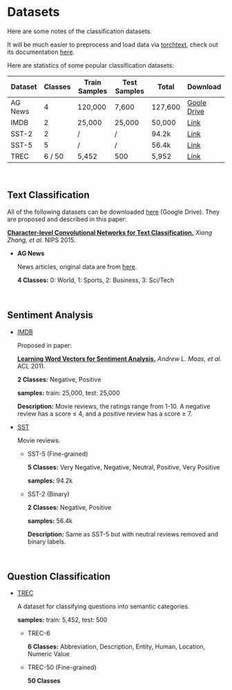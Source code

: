 # Datasets

Here are some notes of the classification datasets.

It will be much easier to preprocess and load data via [torchtext](https://github.com/pytorch/text), check out its documentation [here](https://pytorch.org/text/).

Here are statistics of some popular classification datasets:

| Dataset                | Classes | Train Samples | Test Samples | Total     | Download                                                     |
| ---------------------- | ------- | ------------- | ------------ | --------- | ------------------------------------------------------------ |
| AG News                | 4       | 120,000       | 7,600        | 127,600   | [Goole Drive](https://drive.google.com/file/d/0Bz8a_Dbh9QhbUDNpeUdjb0wxRms/view?usp=sharing) |
| IMDB                   | 2       | 25,000        | 25,000       | 50,000    | [Link](http://ai.stanford.edu/~amaas/data/sentiment/aclImdb_v1.tar.gz) |
| SST-2                  | 2       | /             | /            | 94.2k     | [Link](http://nlp.stanford.edu/sentiment/trainDevTestTrees_PTB.zip) |
| SST-5                  | 5       | /             | /            | 56.4k     | [Link](http://nlp.stanford.edu/sentiment/trainDevTestTrees_PTB.zip) |
| TREC                   | 6 / 50  | 5,452         | 500          | 5,952     | [Link](https://cogcomp.seas.upenn.edu/Data/QA/QC/)           |


&nbsp;

## Text Classification

All of the following datasets can be downloaded [here](https://drive.google.com/drive/u/0/folders/0Bz8a_Dbh9Qhbfll6bVpmNUtUcFdjYmF2SEpmZUZUcVNiMUw1TWN6RDV3a0JHT3kxLVhVR2M) (Google Drive). They are proposed and described in this paper:

[**Character-level Convolutional Networks for Text Classification.**](https://papers.nips.cc/paper/5782-character-level-convolutional-networks-for-text-classification.pdf) *Xiang Zhang, et al.* NIPS 2015.

- **AG News**

  News articles, original data are from [here](http://groups.di.unipi.it/~gulli/AG_corpus_of_news_articles.html).

  **4 Classes:** 0: World, 1: Sports, 2: Business, 3: Sci/Tech


&nbsp;

## Sentiment Analysis

- [IMDB](https://ai.stanford.edu/~amaas/data/sentiment/)

  Proposed in paper:

  [**Learning Word Vectors for Sentiment Analysis.**](https://www.aclweb.org/anthology/P11-1015.pdf) *Andrew L. Maas, et al.* ACL 2011.

  **2 Classes:** Negative, Positive

  **samples:** train: 25,000, test: 25,000

  **Description:** Movie reviews, the ratings range from 1-10. A negative review has a score ≤ 4, and a positive review has a score ≥ 7.

- [SST](https://nlp.stanford.edu/sentiment/)

  Movie reviews.

  - SST-5 (Fine-grained)

    **5 Classes:** Very Negative, Negative, Neutral, Positive, Very Positive

    **samples:**  94.2k

  - SST-2 (Binary)

    **2 Classes:** Negative, Positive

    **samples:**  56.4k

    **Description:**  Same as SST-5 but with neutral reviews removed and binary labels.


&nbsp;

## Question Classification

- [TREC](https://cogcomp.seas.upenn.edu/Data/QA/QC/)

  A dataset for classifying questions into semantic categories.

  **samples:** train: 5,452, test: 500

  - TREC-6

    **6 Classes:** Abbreviation, Description, Entity, Human, Location, Numeric Value

  - TREC-50 (Fine-grained)

    **50 Classes**

